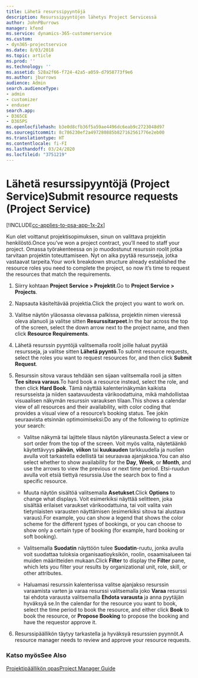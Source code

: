 ```yaml
---
title: Lähetä resurssipyyntöjä
description: Resurssipyyntöjen lähetys Project Servicessä
author: JohnPBurrows
manager: kfend
ms.service: dynamics-365-customerservice
ms.custom:
- dyn365-projectservice
ms.date: 8/03/2018
ms.topic: article
ms.prod: ''
ms.technology: ''
ms.assetid: 528a2f66-f724-42a5-a059-d7958773f9e6
ms.author: jburrows
audience: Admin
search.audienceType:
- admin
- customizer
- enduser
search.app:
- D365CE
- D365PS
ms.openlocfilehash: b3e0d8cfb36f5a59ae4496dc6eab9c2723048d97
ms.sourcegitcommit: 8c786230ef2a497280885b827162561776e2eb00
ms.translationtype: HT
ms.contentlocale: fi-FI
ms.lasthandoff: 03/24/2020
ms.locfileid: "3751219"
---
```

# <a name="submit-resource-requests-project-service"></a><span data-ttu-id="40e02-103">Lähetä resurssipyyntöjä (Project Service)</span><span class="sxs-lookup"><span data-stu-id="40e02-103">Submit resource requests (Project Service)</span></span>

[!INCLUDE[cc-applies-to-psa-app-1x-2x](../includes/cc-applies-to-psa-app-1x-2x.md)]

<span data-ttu-id="40e02-104">Kun olet voittanut projektisopimuksen, sinun on valittava projektin henkilöstö.</span><span class="sxs-lookup"><span data-stu-id="40e02-104">Once you’ve won a project contract, you’ll need to staff your project.</span></span> <span data-ttu-id="40e02-105">Omassa työrakenteessa on jo muodostunut resurssin roolit jotka tarvitaan projektin toteuttamiseen. Nyt on aika pyytää resursseja, jotka vastaavat tarpeita.</span><span class="sxs-lookup"><span data-stu-id="40e02-105">Your work breakdown structure already established the resource roles you need to complete the project, so now it’s time to request the resources that match the requirements.</span></span>  
  
1.  <span data-ttu-id="40e02-106">Siirry kohtaan **Project Service > Projektit**.</span><span class="sxs-lookup"><span data-stu-id="40e02-106">Go to **Project Service > Projects**.</span></span>  
  
2.  <span data-ttu-id="40e02-107">Napsauta käsiteltävää projektia.</span><span class="sxs-lookup"><span data-stu-id="40e02-107">Click the project you want to work on.</span></span>  
  
3.  <span data-ttu-id="40e02-108">Valitse näytön yläosassa olevassa palkissa, projektin nimen vieressä oleva alanuoli ja valitse sitten **Resurssitarpeet**.</span><span class="sxs-lookup"><span data-stu-id="40e02-108">In the bar across the top of the screen, select the down arrow next to the project name, and then click **Resource Requirements**.</span></span>  
  
4.  <span data-ttu-id="40e02-109">Lähetä resurssin pyyntöjä valitsemalla roolit joille haluat pyytää resursseja, ja valitse sitten **Lähetä pyyntö**.</span><span class="sxs-lookup"><span data-stu-id="40e02-109">To submit resource requests, select the roles you want to request resources for, and then click **Submit Request**.</span></span>  
  
5.  <span data-ttu-id="40e02-110">Resurssin sitova varaus tehdään sen sijaan valitsemalla rooli ja sitten **Tee sitova varaus**.</span><span class="sxs-lookup"><span data-stu-id="40e02-110">To hard book a resource instead, select the role, and then click **Hard Book**.</span></span> <span data-ttu-id="40e02-111">Tämä näyttää kalenterinäkymän kaikista resursseista ja niiden saatavuudesta värikoodattuina, mikä mahdollistaa visuaalisen näkymän resurssin varauksen tilaan.</span><span class="sxs-lookup"><span data-stu-id="40e02-111">This shows a calendar view of all resources and their availability, with color coding that provides a visual view of a resource’s booking status.</span></span> <span data-ttu-id="40e02-112">Tee jokin seuraavista etsinnän optimoimiseksi:</span><span class="sxs-lookup"><span data-stu-id="40e02-112">Do any of the following to optimize your search:</span></span>  
  
    -   <span data-ttu-id="40e02-113">Valitse näkymä tai lajittele tilaus näytön yläreunasta.</span><span class="sxs-lookup"><span data-stu-id="40e02-113">Select a view or sort order from the top of the screen.</span></span> <span data-ttu-id="40e02-114">Voit myös valita, näytetäänkö käytettävyys **päivän**, **viikon** tai **kuukauden** tarkkuudella ja nuolien avulla voit tarkastella edellistä tai seuraavaa ajanjaksoa.</span><span class="sxs-lookup"><span data-stu-id="40e02-114">You can also select whether to show availability for the **Day**, **Week**, or **Month**, and use the arrows to view the previous or next time period.</span></span> <span data-ttu-id="40e02-115">Etsi-ruudun avulla voit etsiä tiettyä resurssia.</span><span class="sxs-lookup"><span data-stu-id="40e02-115">Use the search box to find a specific resource.</span></span>  
  
    -   <span data-ttu-id="40e02-116">Muuta näytön sisältöä valitsemalla **Asetukset**.</span><span class="sxs-lookup"><span data-stu-id="40e02-116">Click **Options** to change what displays.</span></span> <span data-ttu-id="40e02-117">Voit esimerkiksi näyttää selitteen, joka sisältää erilaiset varaukset värikoodattuina, tai voit valita vain tietynlaisten varausten näyttämisen (esimerkiksi sitova tai alustava varaus).</span><span class="sxs-lookup"><span data-stu-id="40e02-117">For example, you can show a legend that shows the color scheme for the different types of bookings, or you can choose to show only a certain type of booking (for example, hard booking or soft booking).</span></span>  
  
    -   <span data-ttu-id="40e02-118">Valitsemalla **Suodatin** näyttöön tulee **Suodatin**-ruutu, jonka avulla voit suodattaa tuloksia organisaatioyksikön, roolin, osaamisalueen tai muiden määritteiden mukaan.</span><span class="sxs-lookup"><span data-stu-id="40e02-118">Click **Filter** to display the **Filter** pane, which lets you filter your results by organizational unit, role, skill, or other attributes.</span></span>  
  
    -   <span data-ttu-id="40e02-119">Haluamasi resurssin kalenterissa valitse ajanjakso resurssin varaamista varten ja varaa resurssi valitsemalla joko **Varaa** resurssi tai ehdota varausta valitsemalla **Ehdota varausta** ja anna pyytäjän hyväksyä se.</span><span class="sxs-lookup"><span data-stu-id="40e02-119">In the calendar for the resource you want to book, select the time period to book the resource, and either click **Book** to book the resource, or **Propose Booking** to propose the booking and have the requestor approve it.</span></span>  
  
6.  <span data-ttu-id="40e02-120">Resurssipäällikön täytyy tarkastella ja hyväksyä resurssien pyynnöt.</span><span class="sxs-lookup"><span data-stu-id="40e02-120">A resource manager needs to review and approve your resource requests.</span></span>  
  
### <a name="see-also"></a><span data-ttu-id="40e02-121">Katso myös</span><span class="sxs-lookup"><span data-stu-id="40e02-121">See Also</span></span>  
 [<span data-ttu-id="40e02-122">Projektipäällikön opas</span><span class="sxs-lookup"><span data-stu-id="40e02-122">Project Manager Guide</span></span>](../project-service/project-manager-guide.md)
